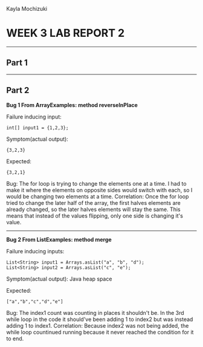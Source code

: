Kayla Mochizuki 

# WEEK 3 LAB REPORT 2

---

## Part 1

---

## Part 2

**Bug 1 From ArrayExamples: method reverseInPlace**

Failure inducing input:
```
int[] input1 = {1,2,3};
```
Symptom(actual output):  
```
{3,2,3}
```
Expected: 
```
{3,2,1}
```
Bug: The for loop is trying to change the elements one at a time. I had to make it where the elements on opposite sides would switch with each, so I would be changing two elements at a time.
Correlation: Once the for loop tried to change the later half of the array, the first halves elements are already changed, so the later halves elements will stay the same. This means that instead of the values flipping, only one side is changing it's value.

---

**Bug 2 From ListExamples: method merge**

Failure inducing inputs:  
```
List<String> input1 = Arrays.asList("a", "b", "d"); 
List<String> input2 = Arrays.asList("c", "e"); 
```
Symptom(actual output): Java heap space

Expected:
```
["a","b","c","d","e"]
```
Bug: The index1 count was counting in places it shouldn't be. In the 3rd while loop in the code it should've been adding 1 to index2 but was instead adding 1 to index1.
Correlation: Because index2 was not being added, the while loop countinued running because it never reached the condition for it to end.



